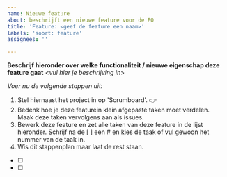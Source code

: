 ```yaml
---
name: Nieuwe feature
about: beschrijft een nieuwe feature voor de PO
title: 'Feature: <geef de feature een naam>'
labels: 'soort: feature'
assignees: ''

---
```


**Beschrijf hieronder over welke functionaliteit / nieuwe eigenschap deze feature gaat**
<_vul hier je beschrijving in_>

*Voer nu de volgende stappen uit:*
1. Stel hiernaast het project in op 'Scrumboard'. 👉
2. Bedenk hoe je deze featurein klein afgepaste taken moet verdelen. Maak deze taken vervolgens aan als issues.
3. Bewerk deze feature en zet alle taken van deze feature in de lijst hieronder. Schrijf na de [ ] een # en kies de taak of vul gewoon het nummer van de taak in.
4. Wis dit stappenplan maar laat de rest staan.

- [ ] 
- [ ] 
